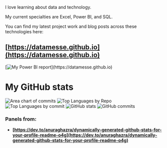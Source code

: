 I love learning about data and technology.

My current specialties are Excel, Power BI, and SQL.

You can find my latest project work and blog posts across these technologies here:

## [https://datamesse.github.io](https://datamesse.github.io)

[![My Power BI report]([https://github.com/datamesse/datamesse.github.io/blob/main/src/assets-portfolio/img-2022-12-portfolio-website-react-v3.gif?raw=true](https://github.com/datamesse/datamesse.github.io/blob/main/src/assets-portfolio/img-2023-07-portfolio-website-react-v4-long.gif?raw=true))](https://datamesse.github.io)


# My GitHub stats

![Area chart of commits](https://github-profile-summary-cards.vercel.app/api/cards/profile-details?username=datamesse&theme=nord_bright)
![Top Languages by Repo](http://github-profile-summary-cards.vercel.app/api/cards/repos-per-language?username=datamesse&theme=nord_bright) ![Top Languages by commit](http://github-profile-summary-cards.vercel.app/api/cards/most-commit-language?username=datamesse&theme=nord_bright)
![GitHub stats](http://github-profile-summary-cards.vercel.app/api/cards/stats?username=datamesse&theme=nord_bright) ![GitHub commits](http://github-profile-summary-cards.vercel.app/api/cards/productive-time?username=vn7n24fzkq&theme=nord_bright&utcOffset=8)

### Panels from:
* **[https://dev.to/anuraghazra/dynamically-generated-github-stats-for-your-profile-readme-o4g](https://dev.to/anuraghazra/dynamically-generated-github-stats-for-your-profile-readme-o4g)**
